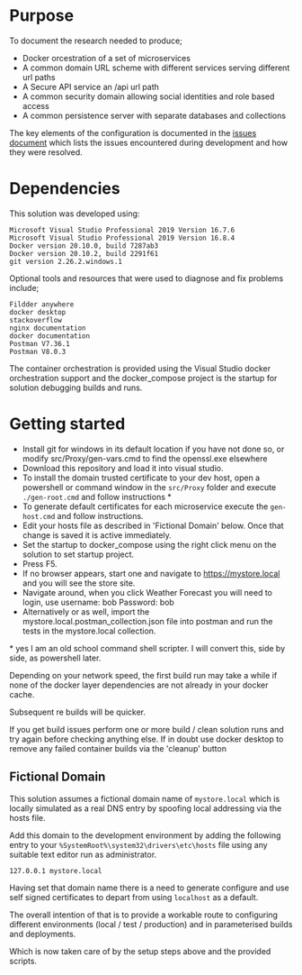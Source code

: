 # Purpose

To document the research needed to produce;

* Docker orcestration of a set of microservices
* A common domain URL scheme with different services serving different url paths
* A Secure API service an /api url path
* A common security domain allowing social identities and role based access
* A common persistence server with separate databases and collections

The key elements of the configuration is documented in the [issues document](file://issues.md) which lists the issues encountered during development and how they were resolved.

# Dependencies

This solution was developed using:

```
Microsoft Visual Studio Professional 2019 Version 16.7.6
Microsoft Visual Studio Professional 2019 Version 16.8.4
Docker version 20.10.0, build 7287ab3
Docker version 20.10.2, build 2291f61
git version 2.26.2.windows.1
```

Optional tools and resources that were used to diagnose and fix problems include;

```
Fildder anywhere
docker desktop
stackoverflow
nginx documentation
docker documentation
Postman V7.36.1
Postman V8.0.3
```
The container orchestration is provided using the Visual Studio docker orchestration support and the docker_compose project is the startup for solution debugging builds and runs.

# Getting started

- Install git for windows in its default location if you have not done so, or modify src/Proxy/gen-vars.cmd to find the openssl.exe elsewhere
- Download this repository and load it into visual studio.
- To install the domain trusted certificate to your dev host, open a powershell or command window in the ```src/Proxy``` folder and execute ```./gen-root.cmd``` and follow instructions \* 
- To generate default certificates for each microservice execute the ```gen-host.cmd``` and follow instructions.
- Edit your hosts file as described in 'Fictional Domain' below. Once that change is saved it is active immediately.
- Set the startup to docker_compose using the right click menu on the solution to set startup project.
- Press F5.
- If no browser appears, start one and navigate to https://mystore.local and you will see the store site.
- Navigate around, when you click Weather Forecast you will need to login, use username: bob Password: bob
- Alternatively or as well, import the mystore.local.postman_collection.json file into postman and run the tests in the mystore.local collection.

\* yes I am an old school command shell scripter. I will convert this, side by side, as powershell later.

Depending on your network speed, the first build run may take a while if none of the docker layer dependencies are not already in your docker cache. 

Subsequent re builds will be quicker.

If you get build issues perform one or more build / clean solution runs and try again before checking anything else. 
If in doubt use docker desktop to remove any failed container builds via the 'cleanup' button

## Fictional Domain

This solution assumes a fictional domain name of ```mystore.local``` which is locally simulated as a real DNS entry by spoofing local addressing via the hosts file.

Add this domain to the development environment by adding the following entry to your ```%SystemRoot%\system32\drivers\etc\hosts``` file using any suitable text editor run as administrator.

```
127.0.0.1 mystore.local
```

Having set that domain name there is a need to generate configure and use self signed certificates to depart from using ```localhost``` as a default.

The overall intention of that is to provide a workable route to configuring different environments (local / test / production) and in parameterised builds and deployments.

Which is now taken care of by the setup steps above and the provided scripts.